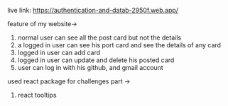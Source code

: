 live link: https://authentication-and-datab-2950f.web.app/

feature of my website->

1. normal user can see all the post card but not the details
2. a logged in user can see his port card and see the details of any card
3. logged in user can add card
4. logged in user can update and delete his posted card
5. user can log in with his github, and gmail account

used react package for challenges part ->

1. react tooltips
